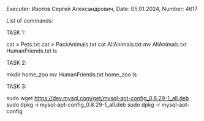 Executer: Изотов Сергей Александрович, Date: 05.01.2024, Number: 4617

List of commands:

TASK 1:

cat > Pets.txt
cat > PackAnimals.txt
cat AllAnimals.txt
mv AllAnimals.txt HumanFriends.txt
ls

TASK 2:

mkdir home_zoo
mv HumanFriends.txt home_zoo
ls

TASK 3:

sudo wget https://dev.mysql.com/get/mysql-apt-config_0.8.29-1_all.deb
sudo dpkg -i mysql-apt-config_0.8.29-1_all.deb
sudo dpkg -r mysql-apt-config
